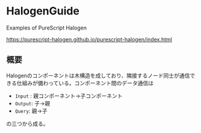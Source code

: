 # HalogenGuide
Examples of PureScript Halogen

https://purescript-halogen.github.io/purescript-halogen/index.html

## 概要

Halogenのコンポーネントは木構造を成しており、隣接するノード同士が通信できる仕組みが備わっている。コンポーネント間のデータ通信は

- ```Input``` : 親コンポーネント→子コンポーネント
- ```Output```: 子→親
- ```Query```: 親→子

の三つから成る。
